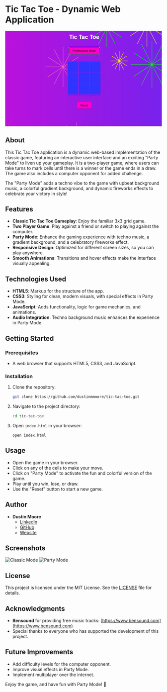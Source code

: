 # Tic Tac Toe - Dynamic Web Application

![Tic Tac Toe](./screenshot.png)

## About
This Tic Tac Toe application is a dynamic web-based implementation of the classic game, featuring an interactive user interface and an exciting "Party Mode" to liven up your gameplay. It is a two-player game, where users can take turns to mark cells until there is a winner or the game ends in a draw. The game also includes a computer opponent for added challenge.

The "Party Mode" adds a techno vibe to the game with upbeat background music, a colorful gradient background, and dynamic fireworks effects to celebrate your victory in style!

## Features
- **Classic Tic Tac Toe Gameplay**: Enjoy the familiar 3x3 grid game.
- **Two Player Game**: Play against a friend or switch to playing against the computer.
- **Party Mode**: Enhance the gaming experience with techno music, a gradient background, and a celebratory fireworks effect.
- **Responsive Design**: Optimized for different screen sizes, so you can play anywhere.
- **Smooth Animations**: Transitions and hover effects make the interface visually appealing.

## Technologies Used
- **HTML5**: Markup for the structure of the app.
- **CSS3**: Styling for clean, modern visuals, with special effects in Party Mode.
- **JavaScript**: Adds functionality, logic for game mechanics, and animations.
- **Audio Integration**: Techno background music enhances the experience in Party Mode.

## Getting Started
### Prerequisites
- A web browser that supports HTML5, CSS3, and JavaScript.

### Installation
1. Clone the repository:
   ```bash
   git clone https://github.com/dustinmmoore/tic-tac-toe.git
   ```
2. Navigate to the project directory:
   ```bash
   cd tic-tac-toe
   ```
3. Open `index.html` in your browser:
   ```
   open index.html
   ```

## Usage
- Open the game in your browser.
- Click on any of the cells to make your move.
- Click on "Party Mode" to activate the fun and colorful version of the game.
- Play until you win, lose, or draw.
- Use the "Reset" button to start a new game.

## Author
- **Dustin Moore**
  - [LinkedIn](https://www.linkedin.com/in/dustinmmoore)
  - [GitHub](https://github.com/dustinmmoore)
  - [Website](https://dustinmoore.dev)

## Screenshots
![Classic Mode](https://via.placeholder.com/400x300?text=Classic+Mode)
![Party Mode](https://via.placeholder.com/400x300?text=Party+Mode)

## License
This project is licensed under the MIT License. See the [LICENSE](LICENSE) file for details.

## Acknowledgments
- **Bensound** for providing free music tracks: [https://www.bensound.com](https://www.bensound.com)
- Special thanks to everyone who has supported the development of this project.

## Future Improvements
- Add difficulty levels for the computer opponent.
- Improve visual effects in Party Mode.
- Implement multiplayer over the internet.

Enjoy the game, and have fun with Party Mode! 🎉

